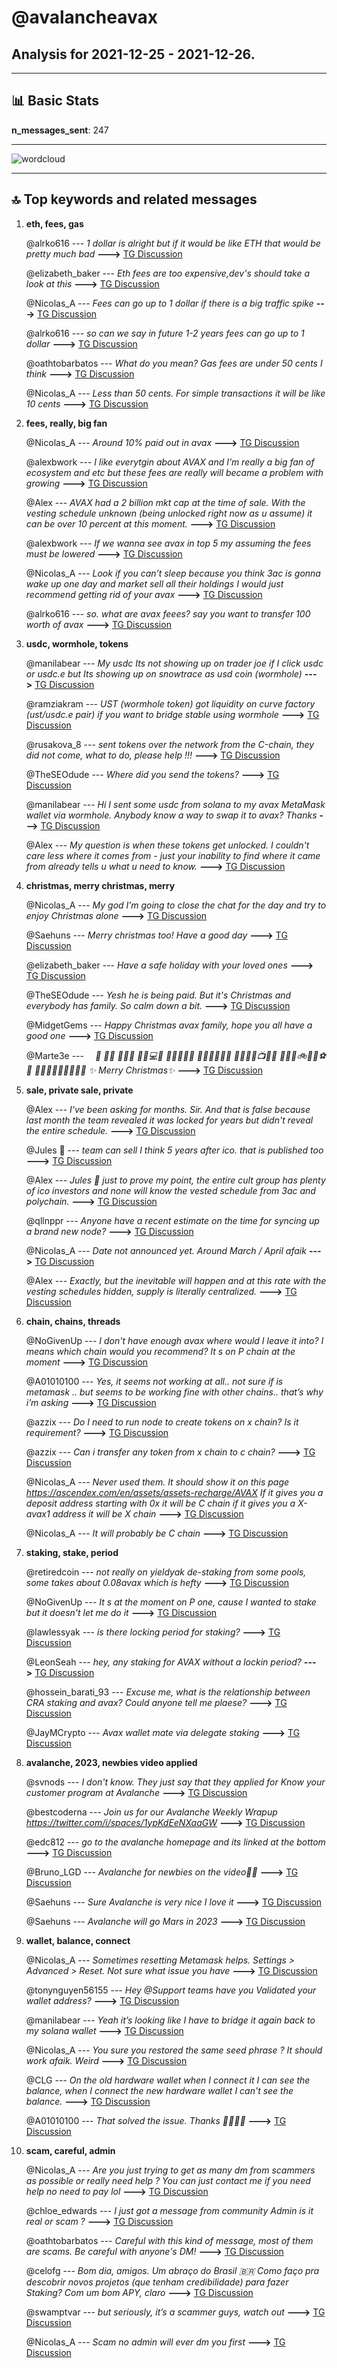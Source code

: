 # **@avalancheavax**
 ## Analysis for **2021-12-25** - **2021-12-26**.

---

## 📊 **Basic Stats**

**n_messages_sent**: 247

---
![wordcloud](avalancheavax_1Days_wordcloud.png)

---


## 🔝 **Top keywords and related messages**

1. **eth, fees, gas**

    @alrko616 --- *1 dollar is alright but if it would be like ETH that would be pretty much bad* **--->** [TG Discussion](https://t.me/avalancheavax/317735)

    @elizabeth_baker --- *Eth fees are too expensive,dev's should take a look at this* **--->** [TG Discussion](https://t.me/avalancheavax/317719)

    @Nicolas_A --- *Fees can go up to 1 dollar if there is a big traffic spike* **--->** [TG Discussion](https://t.me/avalancheavax/317733)

    @alrko616 --- *so can we say in future 1-2 years fees can go up to 1 dollar* **--->** [TG Discussion](https://t.me/avalancheavax/317732)

    @oathtobarbatos --- *What do you mean? Gas fees are under 50 cents I think* **--->** [TG Discussion](https://t.me/avalancheavax/317552)

    @Nicolas_A --- *Less than 50 cents. For simple transactions it will be like 10 cents* **--->** [TG Discussion](https://t.me/avalancheavax/317731)

2. **fees, really, big fan**

    @Nicolas_A --- *Around 10% paid out in avax* **--->** [TG Discussion](https://t.me/avalancheavax/317470)

    @alexbwork --- *I like everytgin about AVAX and I’m really a big fan of ecosystem and etc but these fees are really will became a problem with growing* **--->** [TG Discussion](https://t.me/avalancheavax/317541)

    @Alex --- *AVAX had a 2 billion mkt cap at the time of sale. With the vesting schedule unknown (being unlocked right now as u assume) it can be over 10 percent at this moment.* **--->** [TG Discussion](https://t.me/avalancheavax/317433)

    @alexbwork --- *If we wanna see avax in top 5 my assuming the fees must be lowered* **--->** [TG Discussion](https://t.me/avalancheavax/317536)

    @Nicolas_A --- *Look if you can’t sleep because you think 3ac is gonna wake up one day and market sell all their holdings I would just recommend getting rid of your avax* **--->** [TG Discussion](https://t.me/avalancheavax/317432)

    @alrko616 --- *so. what are avax feees? say you want to transfer 100 worth of avax* **--->** [TG Discussion](https://t.me/avalancheavax/317720)

3. **usdc, wormhole, tokens**

    @manilabear --- *My usdc Its not showing up on trader joe if I click usdc or usdc.e but Its showing up on snowtrace as usd coin (wormhole)* **--->** [TG Discussion](https://t.me/avalancheavax/317697)

    @ramziakram --- *UST (wormhole token) got liquidity on curve factory (ust/usdc.e pair) if you want to bridge stable using wormhole* **--->** [TG Discussion](https://t.me/avalancheavax/317701)

    @rusakova_8 --- *sent tokens over the network from the С-chain, they did not come, what to do, please help !!!* **--->** [TG Discussion](https://t.me/avalancheavax/317610)

    @TheSEOdude --- *Where did you send the tokens?* **--->** [TG Discussion](https://t.me/avalancheavax/317612)

    @manilabear --- *Hi I sent some usdc from solana to my avax MetaMask wallet via wormhole. Anybody know a way to swap it to avax? Thanks* **--->** [TG Discussion](https://t.me/avalancheavax/317689)

    @Alex --- *My question is when these tokens get unlocked. I couldn't care less where it comes from - just your inability to find where it came from already tells u what u need to know.* **--->** [TG Discussion](https://t.me/avalancheavax/317408)

4. **christmas, merry christmas, merry**

    @Nicolas_A --- *My god I’m going to close the chat for the day and try to enjoy Christmas alone* **--->** [TG Discussion](https://t.me/avalancheavax/317436)

    @Saehuns --- *Merry christmas too! Have a good day* **--->** [TG Discussion](https://t.me/avalancheavax/317284)

    @elizabeth_baker --- *Have a safe holiday with your loved ones* **--->** [TG Discussion](https://t.me/avalancheavax/317451)

    @TheSEOdude --- *Yesh he is being paid. But it's Christmas and everybody has family.  So calm down a bit.* **--->** [TG Discussion](https://t.me/avalancheavax/317359)

    @MidgetGems --- *Happy Christmas avax family, hope you all have a good one* **--->** [TG Discussion](https://t.me/avalancheavax/317287)

    @Marte3e --- *⠀             🌟               🎄🎄             🎄💝🎄           🎄🎒💻🎄         🎄👢📱🏈🎄       🎄🎺🎿🎸💄🎄     🎄👜💍👘📺👔🎄   🎄👗👒🚲💐🐶⚽🎄 🎁🎁🎁🎁🎁🎁🎁🎁🎁 ✨ Merry Christmas✨* **--->** [TG Discussion](https://t.me/avalancheavax/317178)

5. **sale, private sale, private**

    @Alex --- *I've been asking for months. Sir. And that is false because last month the team revealed it was locked for years but didn't reveal the entire schedule.* **--->** [TG Discussion](https://t.me/avalancheavax/317414)

    @Jules 🔺 --- *team can sell I think 5 years after ico. that is published too* **--->** [TG Discussion](https://t.me/avalancheavax/317394)

    @Alex --- *Jules 🔺 just to prove my point, the entire cult group has plenty of ico investors and none will know the vested schedule from 3ac and polychain.* **--->** [TG Discussion](https://t.me/avalancheavax/317419)

    @qllnppr --- *Anyone have a recent estimate on the time for syncing up a brand new node?* **--->** [TG Discussion](https://t.me/avalancheavax/317316)

    @Nicolas_A --- *Date not announced yet. Around March / April afaik* **--->** [TG Discussion](https://t.me/avalancheavax/317495)

    @Alex --- *Exactly, but the inevitable will happen and at this rate with the vesting schedules hidden, supply is literally centralized.* **--->** [TG Discussion](https://t.me/avalancheavax/317405)

6. **chain, chains, threads**

    @NoGivenUp --- *I don't have enough avax where would I leave it into? I means which chain would you recommend? It s on P chain at the moment* **--->** [TG Discussion](https://t.me/avalancheavax/317473)

    @A01010100 --- *Yes, it seems not working at all.. not sure if is metamask .. but seems to be working fine with other chains.. that’s why i’m asking* **--->** [TG Discussion](https://t.me/avalancheavax/317661)

    @azzix --- *Do I need to run node to create tokens on x chain? Is it requirement?* **--->** [TG Discussion](https://t.me/avalancheavax/317322)

    @azzix --- *Can i transfer any token from x chain to c chain?* **--->** [TG Discussion](https://t.me/avalancheavax/317303)

    @Nicolas_A --- *Never used them. It should show it on this page https://ascendex.com/en/assets/assets-recharge/AVAX If it gives you a deposit address starting with 0x it will be C chain if it gives you a X-avax1 address it will be X chain* **--->** [TG Discussion](https://t.me/avalancheavax/317449)

    @Nicolas_A --- *It will probably be C chain* **--->** [TG Discussion](https://t.me/avalancheavax/317450)

7. **staking, stake, period**

    @retiredcoin --- *not really on yieldyak de-staking from some pools, some takes about 0.08avax which is hefty* **--->** [TG Discussion](https://t.me/avalancheavax/317554)

    @NoGivenUp --- *It s at the moment on P one, cause I wanted to stake but it doesn't let me do it* **--->** [TG Discussion](https://t.me/avalancheavax/317463)

    @lawlessyak --- *is there locking period for staking?* **--->** [TG Discussion](https://t.me/avalancheavax/317642)

    @LeonSeah --- *hey, any staking for AVAX without a lockin period?* **--->** [TG Discussion](https://t.me/avalancheavax/317454)

    @hossein_barati_93 --- *Excuse me, what is the relationship between CRA staking and avax? Could anyone tell me plaese?* **--->** [TG Discussion](https://t.me/avalancheavax/317195)

    @JayMCrypto --- *Avax wallet mate via delegate staking* **--->** [TG Discussion](https://t.me/avalancheavax/317640)

8. **avalanche, 2023, newbies video applied**

    @svnods --- *I don't know. They just say that they applied for Know your customer program at Avalanche* **--->** [TG Discussion](https://t.me/avalancheavax/317346)

    @bestcoderna --- *Join us for our Avalanche Weekly Wrapup https://twitter.com/i/spaces/1ypKdEeNXaaGW* **--->** [TG Discussion](https://t.me/avalancheavax/317191)

    @edc812 --- *go to the avalanche homepage and its linked at the bottom* **--->** [TG Discussion](https://t.me/avalancheavax/317504)

    @Bruno_LGD --- *Avalanche for newbies on the video☝🏻* **--->** [TG Discussion](https://t.me/avalancheavax/317382)

    @Saehuns --- *Sure Avalanche is very nice I love it* **--->** [TG Discussion](https://t.me/avalancheavax/317249)

    @Saehuns --- *Avalanche will go Mars in 2023* **--->** [TG Discussion](https://t.me/avalancheavax/317242)

9. **wallet, balance, connect**

    @Nicolas_A --- *Sometimes resetting Metamask helps. Settings > Advanced > Reset. Not sure what issue you have* **--->** [TG Discussion](https://t.me/avalancheavax/317662)

    @tonynguyen56155 --- *Hey @Support teams have you Validated your wallet address?* **--->** [TG Discussion](https://t.me/avalancheavax/317548)

    @manilabear --- *Yeah it’s looking like I have to bridge it again back to my solana wallet* **--->** [TG Discussion](https://t.me/avalancheavax/317699)

    @Nicolas_A --- *You sure you restored the same seed phrase ? It should work afaik. Weird* **--->** [TG Discussion](https://t.me/avalancheavax/317478)

    @CLG --- *On the old hardware wallet when I connect it I can see the balance, when I connect the new hardware wallet I can't see the balance.* **--->** [TG Discussion](https://t.me/avalancheavax/317477)

    @A01010100 --- *That solved the issue. Thanks 🙏🏼👏🏼* **--->** [TG Discussion](https://t.me/avalancheavax/317664)

10. **scam, careful, admin**

    @Nicolas_A --- *Are you just trying to get as many dm from scammers as possible or really need help ? You can just contact me if you need help no need to pay lol* **--->** [TG Discussion](https://t.me/avalancheavax/317522)

    @chloe_edwards --- *I just got a message from community Admin is it real or scam ?* **--->** [TG Discussion](https://t.me/avalancheavax/317197)

    @oathtobarbatos --- *Careful with this kind of message, most of them are scams. Be careful with anyone's DM!* **--->** [TG Discussion](https://t.me/avalancheavax/317549)

    @celofg --- *Bom dia, amigos. Um abraço do Brasil 🇧🇷  Como faço pra descobrir novos projetos (que tenham credibilidade) para fazer Staking? Com um bom APY, claro* **--->** [TG Discussion](https://t.me/avalancheavax/317342)

    @swamptvar --- *but seriously, it’s a scammer guys, watch out* **--->** [TG Discussion](https://t.me/avalancheavax/317295)

    @Nicolas_A --- *Scam no admin will ever dm you first* **--->** [TG Discussion](https://t.me/avalancheavax/317201)


